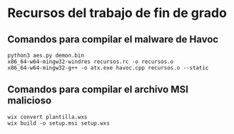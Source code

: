 # Recursos del trabajo de fin de grado
## Comandos para compilar el malware de Havoc
```
python3 aes.py demon.bin
x86_64-w64-mingw32-windres recursos.rc -o recursos.o
x86_64-w64-mingw32-g++ -o atx.exe havoc.cpp recursos.o --static
```
## Comandos para compilar el archivo MSI malicioso
```
wix convert plantilla.wxs
wix build -o setup.msi setup.wxs
```
